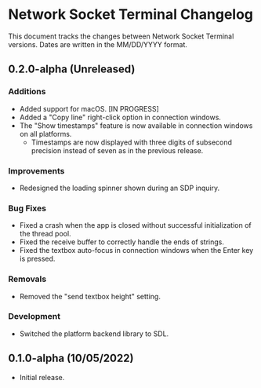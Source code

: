 # Network Socket Terminal Changelog

This document tracks the changes between Network Socket Terminal versions. Dates are written in the MM/DD/YYYY format.

## 0.2.0-alpha (Unreleased)

### Additions

- Added support for macOS. [IN PROGRESS]
- Added a "Copy line" right-click option in connection windows.
- The "Show timestamps" feature is now available in connection windows on all platforms.
  - Timestamps are now displayed with three digits of subsecond precision instead of seven as in the previous release.

### Improvements

- Redesigned the loading spinner shown during an SDP inquiry.

### Bug Fixes

- Fixed a crash when the app is closed without successful initialization of the thread pool.
- Fixed the receive buffer to correctly handle the ends of strings.
- Fixed the textbox auto-focus in connection windows when the Enter key is pressed.

### Removals

- Removed the "send textbox height" setting.

### Development

- Switched the platform backend library to SDL.

## 0.1.0-alpha (10/05/2022)

- Initial release.
